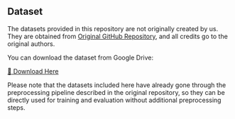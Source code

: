 ## Dataset 

The datasets provided in this repository are not originally created by us.  
They are obtained from [Original GitHub Repository](https://github.com/imperial-qore/TranAD), and all credits go to the original authors.  

You can download the dataset from Google Drive:

[📂 Download Here](https://drive.google.com/drive/folders/1jPaJLZtua2K4I4P4_IQKqdPT1kG_pj6w?usp=drive_link)

Please note that the datasets included here have already gone through the preprocessing pipeline described in the original repository, so they can be directly used for training and evaluation without additional preprocessing steps.
